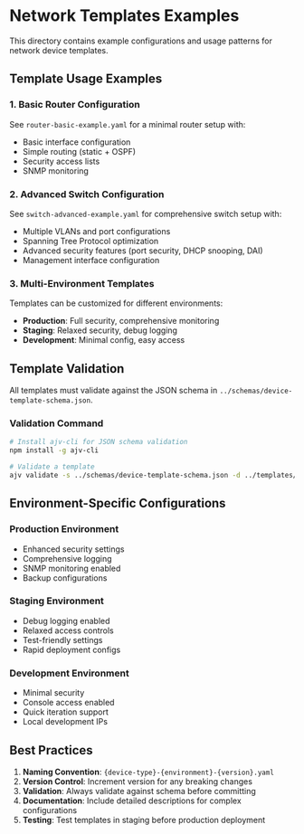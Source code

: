 # Network Templates Examples

This directory contains example configurations and usage patterns for network device templates.

## Template Usage Examples

### 1. Basic Router Configuration
See `router-basic-example.yaml` for a minimal router setup with:
- Basic interface configuration
- Simple routing (static + OSPF)
- Security access lists
- SNMP monitoring

### 2. Advanced Switch Configuration  
See `switch-advanced-example.yaml` for comprehensive switch setup with:
- Multiple VLANs and port configurations
- Spanning Tree Protocol optimization
- Advanced security features (port security, DHCP snooping, DAI)
- Management interface configuration

### 3. Multi-Environment Templates
Templates can be customized for different environments:
- **Production**: Full security, comprehensive monitoring
- **Staging**: Relaxed security, debug logging
- **Development**: Minimal config, easy access

## Template Validation

All templates must validate against the JSON schema in `../schemas/device-template-schema.json`.

### Validation Command
```bash
# Install ajv-cli for JSON schema validation
npm install -g ajv-cli

# Validate a template
ajv validate -s ../schemas/device-template-schema.json -d ../templates/router-production-v1.yaml
```

## Environment-Specific Configurations

### Production Environment
- Enhanced security settings
- Comprehensive logging 
- SNMP monitoring enabled
- Backup configurations

### Staging Environment  
- Debug logging enabled
- Relaxed access controls
- Test-friendly settings
- Rapid deployment configs

### Development Environment
- Minimal security
- Console access enabled
- Quick iteration support
- Local development IPs

## Best Practices

1. **Naming Convention**: `{device-type}-{environment}-{version}.yaml`
2. **Version Control**: Increment version for any breaking changes
3. **Validation**: Always validate against schema before committing
4. **Documentation**: Include detailed descriptions for complex configurations
5. **Testing**: Test templates in staging before production deployment
